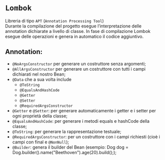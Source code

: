 # `Lombok`
Libreria di tipo `APT` (`Annotation Processing Tool`)  
Durante la compilazione del progetto esegue l’interpretazione delle annotation dichiarate a livello di classe. In fase di compilazione Lombok esegue delle operazioni e genera in automatico il codice aggiuntivo.  

## Annotation:

- `@NoArgsConstructor` per generare un costruttore senza argomenti;
- `@AllArgsConstructor` per generare un costruttore con tutti i campi dichiarati nel nostro Bean;
- `@Data` che a sua volta include 
    - `@ToString`
    - `@EqualsAndHashCode`
    - `@Getter`
    - `@Setter`
    - `@RequiredArgsConstructor`
- `@Getter` e `@Setter`: per generare automaticamente i getter e i setter per ogni proprietà della classe;
- `@EqualsAndHashCode`: per generare i metodi equals e hashCode della classe;
- `@ToString`: per generare la rappresentazione testuale;
- `@RequiredArgsConstructor`: per un costruttore con i campi richiesti (cioè i campi con final e `@NonNull`);
- `@Builder`: genera il builder del Bean (esempio: Dog dog = Dog.builder().name("Beethoven").age(20).build(););
